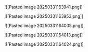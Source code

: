 ![[Pasted image 20250331163941.png]]

![[Pasted image 20250331163953.png]]

![[Pasted image 20250331164005.png]]

![[Pasted image 20250331164013.png]]

![[Pasted image 20250331164024.png]]